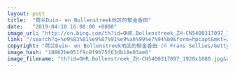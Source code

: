```yaml
---
layout: post
title:  "荷兰Duin- en Bollenstreek地区的郁金香田"
date:   "2019-04-10 16:00:00 +0800"
image_url: "http://cn.bing.com/th?id=OHR.Bollenstreek_ZH-CN5400317097_1920x1080.jpg&rf=LaDigue_1920x1080.jpg&pid=hp"
link: "/search?q=%e9%83%81%e9%87%91%e9%a6%99%e7%94%b0&form=hpcapt&mkt=zh-cn"
copyright: "荷兰Duin- en Bollenstreek地区的郁金香田 (© Frans Sellies/Getty Images)"
image_hash: "18862be051f9c9f9b75f63db18e03ae0"
image_filename: "th?id=OHR.Bollenstreek_ZH-CN5400317097_1920x1080.jpg&rf=LaDigue_1920x1080.jpg&pid=hp"
---
```

